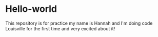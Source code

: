 # Hello-world
This repository is for practice
my name is Hannah and I'm doing code Louisville for the first time and very excited about it! 
